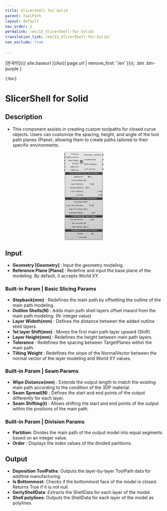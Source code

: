 ```yaml
---
title: SlicerShell for Solid
parent: ToolPath
layout: default
nav_order: 2
permalink: /en/13_SlicerShell-for-Solid/
translation_link: /ko/13_SlicerShell-for-Solid/
nav_exclude: true

---
```


<!-- [English]({{ site.baseurl }}/en{{ page.url | remove_first: '/ko' }}){: .btn .btn-purple } -->
[한국어]({{ site.baseurl }}/ko{{ page.url | remove_first: '/en' }}){: .btn .btn-purple }

{:toc}
# SlicerShell for Solid

## Description

* This component assists in creating custom toolpaths for closed curve objects. Users can customize the spacing, height, and angle of the tool path planes (Plane), allowing them to create paths tailored to their specific environments.

<p align="center">  <img src="/assets/images/SlicerShellforSolid.png" align="center" width="25%"></p>

## Input

* **Geometry [Geometry]** : Input the geometry modeling.
* **Reference Plane [Plane]** :  Redefine and input the base plane of the modeling. By default, it accepts World XY.

### Built-in Param | Basic Slicing Params

* **Stepback(mm)** : Redefines the main path by offsetting the outline of the main path modeling.
* **Outline Shells(N)** : Adds main path shell layers offset inward from the main path modeling. (N: integer value)
* **Layer Wideth(mm)** :  Defines the distance between the added outline shell layers.
* **1st layer Shift(mm)** : Moves the first main path layer upward (Shift).
* **Layer Height(mm)** : Redefines the height between main path layers.
* **Tolerance** :  Redefines the spacing between TargetPlanes within the main path.
* **Tilting Weight** : Redefines the slope of the NormalVector between the normal vector of the layer modeling and World XY values.

### Built-in Param | Seam Params

* **Wipe Distance(mm)** : Extends the output length to match the existing main path according to the condition of the 3DP material.
* **Seam Spread(N)** : Defines the start and end points of the output differently for each layer.
* **Seam Shifting(t)** : Allows shifting the start and end points of the output within the positions of the main path.

### Built-in Param | Division Params

* **Partition**: Divides the main path of the output model into equal segments based on an integer value.
* **Order** : Displays the index values of the divided partitions.

## Output

* **Deposition ToolPaths**: Outputs the layer-by-layer ToolPath data for additive manufacturing.
* **Is Bottommost**: Checks if the bottommost face of the model is closed. Returns True if it is not null.
* **GertyShellData**: Extracts the ShellData for each layer of the model.
* **Shell polylines**: Outputs the ShellData for each layer of the model as polylines.